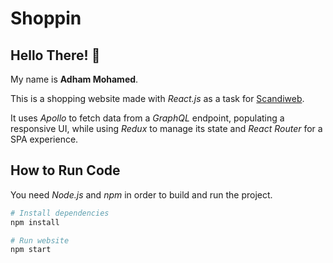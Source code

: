 # Shoppin

## Hello There! 👋

My name is **Adham Mohamed**.

This is a shopping website made with *React.js* as a task for [Scandiweb](https://scandiweb.com/).

It uses *Apollo* to fetch data from a *GraphQL* endpoint, populating a responsive UI, while using *Redux* to manage its state and *React Router* for a SPA experience.

## How to Run Code

You need *Node.js* and *npm* in order to build and run the project.

```bash
# Install dependencies
npm install

# Run website
npm start

```

